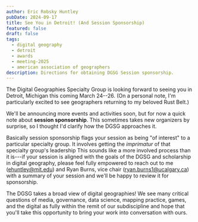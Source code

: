 ```yaml
---
author: Eric Robsky Huntley
pubDate: 2024-09-17
title: See You in Detroit! (And Session Sponsorship)
featured: false
draft: false
tags:
  - digital geography
  - detroit
  - awards
  - meeting-2025
  - american association of geographers
description: Directions for obtaining DGSG Session sponsorship.
---
```


The Digital Geographies Specialty Group is looking forward to seeing you in Detroit, Michigan this coming March 24--26. (On a personal note, I'm particularly excited to see geographers returning to my beloved Rust Belt.)

We'll be announcing more events and activities soon, but for now a quick note about __session sponsorship__. This sometimes takes new organizers by surprise, so I thought I'd clarify how the DGSG approaches it.

Basically session sponsorship flags your session as being "of interest" to a particular specialty group. It involves getting the _imprimatur_ of that specialty group's leadership This sounds like a more involved process than it is---if your session is aligned with the goals of the DGSG and scholarship in digital geography, please feel fully empowered to reach out to me ([ehuntley@mit.edu](mailto:ehuntley@mit.edu)) and Ryan Burns, vice chair ([ryan.burns1@ucalgary.ca](mailto:ryan.burns1@ucalgary.ca)) with a summary of your session and we'll be happy to review it for sponsorship. 

The DGSG takes a broad view of digital geographies! We see many critical questions of media, governance, data science, mapping practice, games, and the digital as fully within the remit of our subdiscipline and hope that you'll take this opportunity to bring your work into conversation with ours.